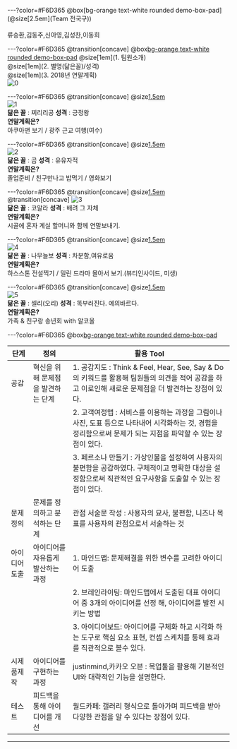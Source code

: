 ---?color=#F6D365
@box[bg-orange text-white rounded demo-box-pad](@size[2.5em](Team 전국구))
<br><br>류승환,김동주,신아영,김성찬,이동희

---?color=#F6D365
@transition[concave]
@box[bg-orange text-white rounded demo-box-pad](목차)
@size[1em](1. 팀원소개)</br>
@size[1em](2. 별명(닮은꼴)/성격)</br>
@size[1em](3. 2018년 연말계획)</br>
![0](https://www.lawtechnologytoday.org/wp-content/uploads/2018/10/CROP-shutterstock_1048634258.jpg)


---?color=#F6D365
@transition[concave]
@size[1.5em](이동희)<br>
![1](https://encrypted-tbn0.gstatic.com/images?q=tbn:ANd9GcRmumNgwR85zpAvIMowYb2zdAsm4w1U_nEuBfrJ_00V44vj8gvbOA)</br>
**닮은 꼴** : 찌리리공 **성격** : 긍정왕</br>
**연말계획은?**</br>
아쿠아맨 보기 / 광주 근교 여행(여수)
  
---?color=#F6D365
@transition[concave]
@size[1.5em](류승환)<br>
![2](http://ullys.com/shopimages/nix6279/0960010001593.jpg?1462893249)</br>
**닮은 꼴** : 곰 **성격** : 유유자적</br>
**연말계획은?**</br> 졸업준비 / 친구만나고 밥먹기 / 영화보기</br>
  
---?color=#F6D365
@transition[concave]
@size[1.5em](김동주)<br>
@transition[concave]
![3](https://vignette.wikia.nocookie.net/webarebears/images/6/6e/Nom-Nom.png/revision/latest?cb=20151025123311&path-prefix=ko)</br>
**닮은 꼴** : 코알라 **성격** : 배려 그 자체</br>
**연말계획은?**</br> 시골에 혼자 계실 할머니와 함께 연말보내기.</br>

---?color=#F6D365
@transition[concave]
@size[1.5em](김성찬)<br>
![4](http://upload2.inven.co.kr/upload/2017/03/02/bbs/i16152406457.gif)</br>
**닮은 꼴** : 나무늘보 **성격** : 차분함,여유로움</br>
**연말계획은?**</br> 하스스톤 전설찍기 / 밀린 드라마 몰아서 보기.(뷰티인사이드, 미생)</br>
	
---?color=#F6D365
@transition[concave]
@size[1.5em]()<br>
![5](https://stickershop.line-scdn.net/stickershop/v1/product/789/LINEStorePC/main.png;compress=true)</br>
**닮은 꼴** : 셀리(오리) **성격** : 똑부러진다. 예의바르다.</br>
**연말계획은?**</br> 가족 & 친구랑 송년회 with 알코올</br>
  

---?color=#F6D365
@box[bg-orange text-white rounded demo-box-pad](@size[2.5em](감사합니다.))



|단계|정의|활용 Tool|
|------|----------|----------|
|공감|혁신을 위해 문제점을 발견하는 단계|1. 공감지도 : Think & Feel, Hear, See, Say & Do 의 키워드를 활용해 팀원들의 의견을 적어 공감을 하고 이로인해 새로운 문제점을 더 발견하는 장점이 있다. |
|||2. 고객여정맵 : 서비스를 이용하는 과정을 그림이나 사진, 도표 등으로 나타내어 시각화하는 것, 경험을 정리함으로써 문제가 되는 지점을 파악할 수 있는 장점이 있다.|
|||3. 페르소나 만들기 : 가상인물을 설정하여 사용자의 불편함을 공감하였다. 구체적이고 명확한 대상을 설정함으로써 직관적인 요구사항을 도출할 수 있는 장점이 있다.|
|문제정의|문제를 정의하고 분석하는 단계|관점 서술문 작성 : 사용자의 묘사, 불편함, 니즈나 목표를 사용자의 관점으로서 서술하는 것|
|아이디어도출|아이디어를 자유롭게 발산하는 과정|1. 마인드맵: 문제해결을 위한 변수를 고려한 아이디어 도출 |
|||2. 브레인라이팅: 마인드맵에서 도출된 대표 아이디어 중 3개의 아이디어를 선정 해, 아이디어를 발전 시키는 방법|
|||3. 아이디어보드: 아이디어를 구체화 하고 시각화 하는 도구로 핵심 요소 표현, 컨셉 스케치를 통해 효과를 직관적으로 볼수 있다.|
|시제품제작|아이디어를 구현하는 과정|justinmind,카카오 오븐 : 목업툴을 활용해 기본적인 UI와 대략적인 기능을 설명한다. |
|테스트|피드백을 통해 아이디어를 개선|월드카페: 갤러리 형식으로 돌아가며 피드백을 받아 다양한 관점을 알 수 있다는 장점이 있다.|

---
